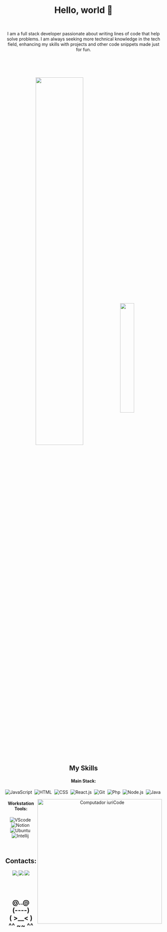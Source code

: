 <h1 align="center">Hello, world 👋</h1>
&nbsp;
&nbsp;
<p align="center">I am a full stack developer passionate about writing lines of code that help solve problems. I am always seeking more technical knowledge in the tech field, enhancing my skills with projects and other code snippets made just for fun.</p>&nbsp;

<div  align="center" style="margin-bottom:100px; margin-top: 50px;">
<img width=55% align="center"  src="https://github-readme-streak-stats.herokuapp.com?user=Dev-vinixx&theme=black&mode=weekly" />
<img width=30% aling="center" src="https://github-readme-stats.vercel.app/api/top-langs/?username=Dev-vinixx&layout=compact"
</div>
 
 &nbsp;
 &nbsp;



## My Skills

#### Main Stack:

![JavaScript](https://img.shields.io/badge/JavaScript-F7DF1E?style=for-the-badge&logo=javascript&logoColor=black)&nbsp;
![HTML](https://img.shields.io/badge/HTML5-E34F26?style=for-the-badge&logo=html5&logoColor=white)&nbsp;
![CSS](https://img.shields.io/badge/CSS3-1572B6?style=for-the-badge&logo=css3&logoColor=white)&nbsp;
![React.js](https://img.shields.io/badge/React-20232A?style=for-the-badge&logo=react&logoColor=61DAFB)&nbsp;
![Git](https://img.shields.io/badge/GIT-E44C30?style=for-the-badge&logo=git&logoColor=white)&nbsp;
![Php](https://img.shields.io/badge/PHP-777BB4?style=for-the-badge&logo=git&logoColor=white)&nbsp;
![Node.js](https://img.shields.io/badge/Node.js-339933?style=for-the-badge&logo=git&logoColor=white)&nbsp;
![Java](https://img.shields.io/badge/Java-E44C30?style=for-the-badge)&nbsp;

<img src="https://raw.githubusercontent.com/MicaelliMedeiros/micaellimedeiros/master/image/computer-illustration.png" min-width="400px" max-width="400px" width="400px" align="right" alt="Computador iuriCode">

#### Workstation Tools:

![VScode](https://img.shields.io/badge/vscode-4285F4?style=for-the-badge&logo=vscode&logoColor=white)&nbsp;
![Notion](https://img.shields.io/badge/Notion-000000?style=for-the-badge&logo=notion&logoColor=white)&nbsp;
![Ubuntu](https://img.shields.io/badge/Ubuntu-E95420?style=for-the-badge&logo=ubuntu&logoColor=white)&nbsp;
![Intellij](https://img.shields.io/badge/Intellij-000000?style=for-the-badge&logo=Intellij%20IDEA&logoColor=white)&nbsp;

&nbsp;
&nbsp;

## Contacts:






<div> 
<a href="https://www.instagram.com/_vini.x_x" target="_blank"><img src="https://img.shields.io/badge/-Instagram-%23E4405F?style=for-the-badge&logo=instagram&logoColor=white">
</a>
<a href = "mailto:contato.viniciuseduardo0500@gmail.com"> <img src="https://img.shields.io/badge/-Gmail-%23333?style=for-the-badge&logo=gmail&logoColor=white" target="_blank"></a>
<a href="https://www.linkedin.com/in/vinícius-rodrigues-17a825280/" target="_blank"><img src="https://img.shields.io/badge/-LinkedIn-%230077B5?style=for-the-badge&logo=linkedin&logoColor=white"  target="_blank"></a> 
</div>&nbsp;&nbsp;
 

  <h2 align="center">
    <br>
  @..@<br>
 (----)<br>
( >__< )<br>
^^ ~~ ^^<br>
</h2>
